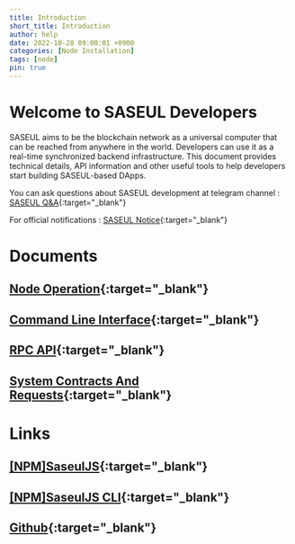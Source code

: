 ```yaml
---
title: Introduction
short_title: Introduction
author: help
date: 2022-10-28 09:00:01 +0900
categories: [Node Installation]
tags: [node]
pin: true
---
```


Welcome to SASEUL Developers
============================

SASEUL aims to be the blockchain network as a universal computer that can be reached from anywhere in the world. Developers can use it as a real-time synchronized backend infrastructure. This document provides technical details, API information and other useful tools to help developers start building SASEUL-based DApps.

You can ask questions about SASEUL development at telegram channel : [SASEUL Q&A](https://t.me/+tHSKLYQeZCI2N2I1){:target="_blank"}

For official notifications : [SASEUL Notice](https://t.me/saseul_notice){:target="_blank"}

Documents
=========

[Node Operation](/posts/02-node-operation/){:target="_blank"}
---------------------------------------------------------------------------------------

[Command Line Interface](/posts/03-command-line-interface/){:target="_blank"}
-------------------------------------------------------------------------------------------------------

[RPC API](/posts/04-rpc-api/){:target="_blank"}
-------------------------------------------------------------------------

[System Contracts And Requests](/posts/05-system-contracts-and-requests/){:target="_blank"}
---------------------------------------------------------------------------------------------------------------------

Links
=====

[\[NPM\]SaseulJS](https://www.npmjs.com/package/saseul){:target="_blank"}
-----------------------------------------------------------------------------------------------

[\[NPM\]SaseulJS CLI](https://www.npmjs.com/package/saseul-js-cli){:target="_blank"}
-----------------------------------------------------------------------------------------------------------------

[Github](https://github.com/saseul){:target="_blank"}
-----------------------------------